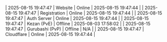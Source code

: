 | 2025-08-15 19:47:47 | Website | Online | 2025-08-15 19:47:44 |
| 2025-08-15 19:47:47 | Registration | Online | 2025-08-15 19:47:44 |
| 2025-08-15 19:47:47 | Auth Server | Online | 2025-08-15 19:47:44 |
| 2025-08-15 19:47:47 | Kezan (PvE) | Offline | 2025-08-03 17:58:02 |
| 2025-08-15 19:47:47 | Gurubashi (PvP) | Offline | N/A |
| 2025-08-15 19:47:47 | Cloudflare | Online | 2025-08-15 19:47:44 |
